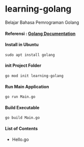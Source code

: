# learning-golang
Belajar Bahasa Pemrograman Golang

#### Referensi : [Golang Documentation](https://golang.org/doc/)

#### Install in Ubuntu 
```
sudo apt install golang
```

#### init Project Folder
```
go mod init learning-golang
```

#### Run Main Application
```
go run Main.go
```

#### Build Executable
```
go build Main.go
```

#### List of Contents
- Hello.go